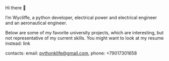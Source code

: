 Hi there 👋

I’m Wycliffe, a python developer, 
electrical power and electrical engineer 
and an aeronautical engineer.

Below are some of my favorite university projects,
which are interesting, but not representative of my current skills.
You might want to look at my resume instead: link

contacts: email: pythonklife@gmail.com, 
          phone: +79017301658

